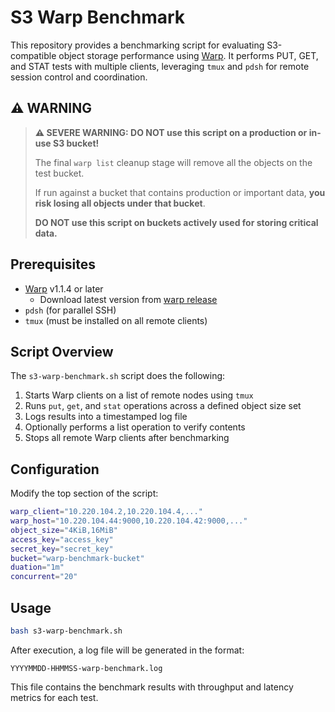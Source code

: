 # S3 Warp Benchmark

This repository provides a benchmarking script for evaluating S3-compatible object storage performance using [Warp](https://github.com/minio/warp). It performs PUT, GET, and STAT tests with multiple clients, leveraging `tmux` and `pdsh` for remote session control and coordination.

## ⚠️ WARNING

> **⚠️ SEVERE WARNING: DO NOT use this script on a production or in-use S3 bucket!**
>
> The final `warp list` cleanup stage will remove all the objects on the test bucket.
>
> If run against a bucket that contains production or important data, **you risk losing all objects under that bucket**.
>
> **DO NOT use this script on buckets actively used for storing critical data.**

## Prerequisites

- [Warp](https://github.com/minio/warp) v1.1.4 or later
  - Download latest version from [warp release](https://github.com/minio/warp/releases) 
- `pdsh` (for parallel SSH)
- `tmux` (must be installed on all remote clients)

## Script Overview

The `s3-warp-benchmark.sh` script does the following:
1. Starts Warp clients on a list of remote nodes using `tmux`
2. Runs `put`, `get`, and `stat` operations across a defined object size set
3. Logs results into a timestamped log file
4. Optionally performs a list operation to verify contents
5. Stops all remote Warp clients after benchmarking

## Configuration

Modify the top section of the script:

```bash
warp_client="10.220.104.2,10.220.104.4,..."
warp_host="10.220.104.44:9000,10.220.104.42:9000,..."
object_size="4KiB,16MiB"
access_key="access_key"
secret_key="secret_key"
bucket="warp-benchmark-bucket"
duation="1m"
concurrent="20"
```

## Usage

```bash
bash s3-warp-benchmark.sh
```

After execution, a log file will be generated in the format:

```
YYYYMMDD-HHMMSS-warp-benchmark.log
```

This file contains the benchmark results with throughput and latency metrics for each test.

